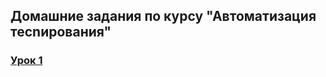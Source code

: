 ## Домашние задания по курсу "Автоматизация тесnирования"

### [Урок 1](https://github.com/AnuaKokunova/homework-python/blob/main/Lesson1/README.md)
